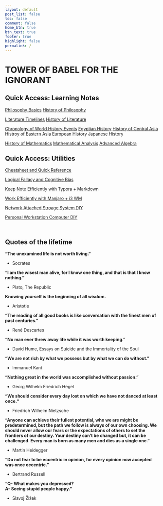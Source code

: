 ```yaml
---
layout: default
post_list: false
toc: false
comment: false
home_btn: true
btn_text: true
footer: true
highlight: false
permalink: /
---
```


# TOWER OF BABEL FOR THE IGNORANT

## Quick Access: Learning Notes

[Philosophy Basics](/phil/b.introduction)
[History of Philosophy](/phil/c.history)

[Literature Timelines](/lit/a.timelines)
[History of Literature](lit/b.history)

[Chronology of World History Events](/hist/b.timelines)
[Egyptian History](/hist/c.egypt)
[History of Central Asia](/hist/d.middle.asia)
[Histroy of Eastern Asia](/hist/e.eastern.asia)
[European History](/hist/f.europe)
[Japanese History](/hist/g.japan)

[History of Mathematics](/math/b.history)
[Mathematical Analysis](/math/ca.analysis)
[Advanced Algebra](/math/da.algebra)

## Quick Access: Utilities

[Cheatsheet and Quick Reference](/ZHEAT)

[Logical Fallacy and Cognitive Bias](/wrtg/逻辑谬误和认知偏差)

[Keep Note Efficiently with Typora + Markdown](/wrtg/Typora+Markdown)

[Work Efficiently with Manjaro + i3 WM](/wrtg/Manjaro+i3wm)

[Network Attached Stroage System DIY](/wrtg/TrueNAS+DIY)

[Personal Workstation Computer DIY](/wrtg/PWC_DIY)

<br>

## Quotes of the lifetime

**“The unexamined life is not worth living.”**
  - Socrates

**“I am the wisest man alive, for I know one thing, and that is that I know nothing.”**
  - Plato, The Republic

**Knowing yourself is the beginning of all wisdom.**
  - Aristotle

**“The reading of all good books is like conversation with the finest men of past centuries.”**
  - René Descartes

**“No man ever threw away life while it was worth keeping.”**
  - David Hume, Essays on Suicide and the Immortality of the Soul

**“We are not rich by what we possess but by what we can do without.”**
  - Immanuel Kant

**“Nothing great in the world was accomplished without passion.”**
  - Georg Wilhelm Friedrich Hegel

**“We should consider every day lost on which we have not danced at least once.“**
  - Friedrich Wilhelm Nietzsche

**“Anyone can achieve their fullest potential, who we are might be predetermined, but the path we follow is always of our own choosing. We should never allow our fears or the expectations of others to set the frontiers of our destiny. Your destiny can't be changed but, it can be challenged. Every man is born as many men and dies as a single one.”**
  - Martin Heidegger

**“Do not fear to be eccentric in opinion, for every opinion now accepted was once eccentric.”**
  - Bertrand Russell

**“Q- What makes you depressed?<br>A- Seeing stupid people happy.”**
  - Slavoj Žižek